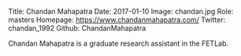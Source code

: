 Title: Chandan Mahapatra
Date: 2017-01-10
Image: chandan.jpg
Role: masters
Homepage: https://www.chandanmahapatra.com/
Twitter: chandan_1992
Github: ChandanMahapatra

Chandan Mahapatra is a graduate research assistant in the FETLab.
